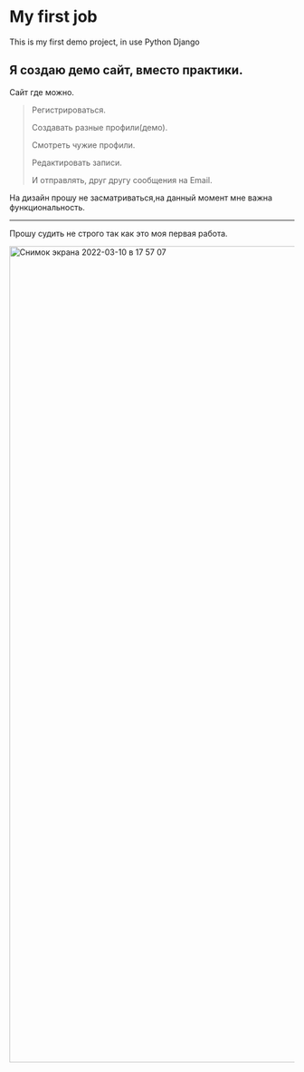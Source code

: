 # My first job
This is my first demo project, in use Python Django

Я создаю демо сайт, вместо практики.
---
Сайт где можно.

  >Регистрироваться. 
  >
  >Создавать разные профили(демо). 
  >
  >Смотреть чужие профили. 
  >
  >Редактировать записи. 
  >
  >И отправлять, друг другу сообщения на Email.  
  >
  На дизайн прошу не засматриваться,на данный момент мне важна функциональность.
  ***
Прошу судить  не строго так как это моя первая работа.
  
<img width="1440" alt="Снимок экрана 2022-03-10 в 17 57 07" src="https://user-images.githubusercontent.com/101213484/157677136-f623625d-7824-4d08-851c-885c63e7a955.png">
